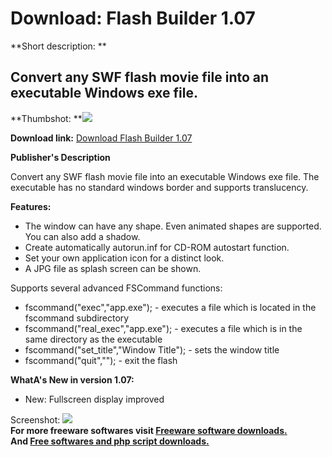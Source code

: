 # Download: Flash Builder 1.07

**Short description: **

## Convert any SWF flash movie file into an executable Windows exe file.

  
**Thumbshot: **![](http://www.freewarefiles.com/screenshot/flashbuilder_md.jpg)   
  
**Download link:** [Download Flash Builder 1.07](http://freesoftwares.boysofts.com/Flash-Builder_program_70298.html)  
  

**Publisher's Description**  
  

Convert any SWF flash movie file into an executable Windows exe file. The
executable has no standard windows border and supports translucency.

**Features:**

  * The window can have any shape. Even animated shapes are supported. You can also add a shadow. 
  * Create automatically autorun.inf for CD-ROM autostart function. 
  * Set your own application icon for a distinct look. 
  * A JPG file as splash screen can be shown. 

Supports several advanced FSCommand functions:

  * fscommand("exec","app.exe"); - executes a file which is located in the fscommand subdirectory 
  * fscommand("real_exec","app.exe"); - executes a file which is in the same directory as the executable 
  * fscommand("set_title","Window Title"); - sets the window title 
  * fscommand("quit",""); - exit the flash 

**WhatA's New in version 1.07:**

  * New: Fullscreen display improved 

  
  
Screenshot: ![](http://www.freewarefiles.com/screenshot/flashbuilder.jpg)  
**For more freeware softwares visit [Freeware software downloads.](http://freesoftwares.boysofts.com/)**   
**And [Free softwares and php script downloads.](http://www.boysofts.com/)**

